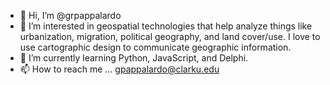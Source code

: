 - 👋 Hi, I’m @grpappalardo
- 👀 I’m interested in geospatial technologies that help analyze things like urbanization, migration, political geography, and land cover/use. I love to use cartographic
design to communicate geographic information. 
- 🌱 I’m currently learning Python, JavaScript, and Delphi.
- 📫 How to reach me ... gpappalardo@clarku.edu

<!---
grpappalardo/grpappalardo is a ✨ special ✨ repository because its `README.md` (this file) appears on your GitHub profile.
You can click the Preview link to take a look at your changes.
--->
